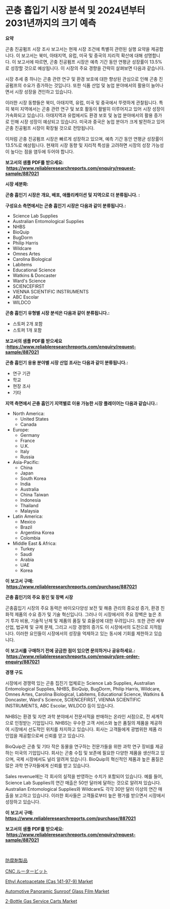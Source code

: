 <p><h1>곤충 흡입기 시장 분석 및 2024년부터 2031년까지의 크기 예측</h1></p><p><strong>요약</strong></p>
<p><p>곤충 진공펌프 시장 조사 보고서는 현재 시장 조건에 특별히 관련된 실행 요약을 제공합니다. 이 보고서는 북미, 아태지역, 유럽, 미국 및 중국의 지리적 확산에 대해 성명합니다. 이 보고서에 따르면, 곤충 진공펌프 시장은 예측 기간 동안 연평균 성장률이 13.5%로 성장할 것으로 예상됩니다. 이 시장의 주요 경향을 간략히 살펴보면 다음과 같습니다. </p><p>시장 추세 중 하나는 곤충 관련 연구 및 환경 보호에 대한 향상된 관심으로 인해 곤충 진공펌프의 수요가 증가하는 것입니다. 또한 식품 산업 및 농업 분야에서의 활용이 늘어나면서 시장 성장을 견인하고 있습니다. </p><p>이러한 시장 동향들은 북미, 아태지역, 유럽, 미국 및 중국에서 뚜렷하게 관찰됩니다. 특히 북미 지역에서는 곤충 관련 연구 및 보호 활동이 활발히 이루어지고 있어 시장 성장이 가속화되고 있습니다. 아태지역과 유럽에서도 환경 보호 및 농업 분야에서의 활용 증가로 인해 시장 성장이 예상되고 있습니다. 미국과 중국은 농업 분야가 크게 발전하고 있어 곤충 진공펌프 시장이 확장될 것으로 전망됩니다. </p><p>이처럼 곤충 진공펌프 시장은 빠르게 성장하고 있으며, 예측 기간 동안 연평균 성장률이 13.5%로 예상됩니다. 현재의 시장 동향 및 지리적 특성을 고려하면 시장의 성장 가능성이 높다는 점을 염두에 두어야 합니다.</p></p>
<p><strong>보고서의 샘플 PDF를 받으세요: &nbsp;<a href="https://www.reliableresearchreports.com/enquiry/request-sample/887021">https://www.reliableresearchreports.com/enquiry/request-sample/887021</a></strong></p>
<p><strong>시장 세분화:</strong></p>
<p><strong> 곤충 흡인기 시장은 개요, 배포, 애플리케이션 및 지역으로 더 분류됩니다. :</strong></p>
<p><strong>구성요소 측면에서는 곤충 흡인기 시장은 다음과 같이 분류됩니다.:</strong></p>
<p><ul><li>Science Lab Supplies</li><li>Australian Entomological Supplies</li><li>NHBS</li><li>BioQuip</li><li>BugDorm</li><li>Philip Harris</li><li>Wildcare</li><li>Omnes Artes</li><li>Carolina Biological</li><li>Labitems</li><li>Educational Science</li><li>Watkins & Doncaster</li><li>Ward's Science</li><li>SCIENCEFIRST</li><li>VIENNA SCIENTIFIC INSTRUMENTS</li><li>ABC Escolar</li><li>WILDCO</li></ul></p>
<p><strong> 곤충 흡인기 유형별 시장 분석은 다음과 같이 분류됩니다.:</strong></p>
<p><ul><li>스토퍼 2개 포함</li><li>스토퍼 1개 포함</li></ul></p>
<p><strong>보고서의 샘플 PDF를 받으세요 :<a href="https://www.reliableresearchreports.com/enquiry/request-sample/887021">https://www.reliableresearchreports.com/enquiry/request-sample/887021</a></strong></p>
<p><strong> 곤충 흡인기 응용 분야별 시장 산업 조사는 다음과 같이 분류됩니다.:</strong></p>
<p><ul><li>연구 기관</li><li>학교</li><li>현장 조사</li><li>기타</li></ul></p>
<p><strong>지역 측면에서 곤충 흡인기 지역별로 이용 가능한 시장 플레이어는 다음과 같습니다.:</strong></p>
<p><ul>
    <li>
        North America:
        <ul>
            <li>United States</li>
            <li>Canada</li>
        </ul>
    </li>
    <li>
        Europe:
        <ul>
            <li>Germany</li>
            <li>France</li>
            <li>U.K.</li>
            <li>Italy</li>
            <li>Russia</li>
        </ul>
    </li>
    <li>
        Asia-Pacific:
        <ul>
            <li>China</li>
            <li>Japan</li>
            <li>South Korea</li>
            <li>India</li>
            <li>Australia</li>
            <li>China Taiwan</li>
            <li>Indonesia</li>
            <li>Thailand</li>
            <li>Malaysia</li>
        </ul>
    </li>
    <li>
        Latin America:
        <ul>
            <li>Mexico</li>
            <li>Brazil</li>
            <li>Argentina Korea</li>
            <li>Colombia</li>
        </ul>
    </li>
    <li>
        Middle East & Africa:
        <ul>
            <li>Turkey</li>
            <li>Saudi</li>
            <li>Arabia</li>
            <li>UAE</li>
            <li>Korea</li>
        </ul>
    </li>
    </ul></p>
<p><strong>이 보고서 구매: &nbsp;<a href="https://www.reliableresearchreports.com/purchase/887021">https://www.reliableresearchreports.com/purchase/887021</a></strong></p>
<p><strong>곤충 흡인기의 주요 동인 및 장벽 시장</strong></p>
<p><p>곤충흡입기 시장의 주요 동력은 바이오다양성 보전 및 해충 관리의 중요성 증가, 환경 친화적 제품의 수요 증가 및 기술 혁신입니다. 그러나 이 시장에서의 주요 장벽은 높은 초기 투자 비용, 기술적 난제 및 제품의 품질 및 효율성에 대한 우려입니다. 또한 관련 세부 산업, 법규제 및 규제 문제, 그리고 시장 경쟁의 증가도 이 시장에서의 도전으로 지적됩니다. 이러한 요인들이 시장에서의 성장을 억제하고 있는 동시에 기회를 제한하고 있습니다.</p></p>
<p><strong>이 보고서를 구매하기 전에 궁금한 점이 있으면 문의하거나 공유하세요.: &nbsp;<a href="https://www.reliableresearchreports.com/enquiry/pre-order-enquiry/887021">https://www.reliableresearchreports.com/enquiry/pre-order-enquiry/887021</a></strong></p>
<p><strong>경쟁 구도</strong></p>
<p><p>시장에서 경쟁력 있는 곤충 집진기 업체로는 Science Lab Supplies, Australian Entomological Supplies, NHBS, BioQuip, BugDorm, Philip Harris, Wildcare, Omnes Artes, Carolina Biological, Labitems, Educational Science, Watkins & Doncaster, Ward's Science, SCIENCEFIRST, VIENNA SCIENTIFIC INSTRUMENTS, ABC Escolar, WILDCO 등이 있습니다.</p><p>NHBS는 환경 및 자연 과학 분야에서 전문서적을 판매하는 온라인 서점으로, 전 세계적으로 인정받는 기업입니다. NHBS는 우수한 고객 서비스와 높은 품질의 제품을 제공하여 시장에서 선도적인 위치를 차지하고 있습니다. 회사는 고객들에게 광범위한 제품 라인업을 제공함으로써 신뢰를 얻고 있습니다.</p><p>BioQuip은 곤충 및 기타 작은 동물을 연구하는 전문가들을 위한 과학 연구 장비를 제공하는 미국의 기업입니다. 회사는 곤충 수집 및 보존에 필요한 다양한 제품을 생산하고 있으며, 국제 시장에서도 널리 알려져 있습니다. BioQuip의 혁신적인 제품과 높은 품질은 많은 과학 연구자들에게 신뢰를 받고 있습니다.</p><p>Sales revenue에는 각 회사의 실적을 반영하는 수치가 포함되어 있습니다. 예를 들어, Science Lab Supplies의 연간 매출은 50만 달러에 달하는 것으로 알려져 있습니다. Australian Entomological Supplies와 Wildcare도 각각 30만 달러 이상의 연간 매출을 보고하고 있습니다. 이러한 회사들은 고객들로부터 높은 평가를 받으면서 시장에서 성장하고 있습니다.</p></p>
<p><strong>이 보고서 구매: &nbsp; <a href="https://www.reliableresearchreports.com/purchase/887021">https://www.reliableresearchreports.com/purchase/887021</a></strong></p>
<p><strong>보고서의 샘플 PDF를 받으세요: &nbsp;<a href="https://www.reliableresearchreports.com/enquiry/request-sample/887021">https://www.reliableresearchreports.com/enquiry/request-sample/887021</a></strong><strong></strong></p>
<p>&nbsp;</p>
<p><p><a href="https://medium.com/@suysuyheng/%E6%8A%97%E8%8F%8C%E8%A3%BD%E5%93%81%E5%B8%82%E5%A0%B4%E3%81%AE%E5%88%86%E6%9E%90-%E3%82%B0%E3%83%AD%E3%83%BC%E3%83%90%E3%83%AB%E7%94%A3%E6%A5%AD%E3%81%AE%E8%A6%96%E7%82%B9%E3%81%A8%E4%BA%88%E6%B8%AC-2024%E5%B9%B4%E3%81%8B%E3%82%892031%E5%B9%B4%E3%81%BE%E3%81%A7-24c059011388">防腐剤製品</a></p><p><a href="https://medium.com/@cecuraprangm/cnc%E3%83%AB%E3%83%BC%E3%82%BF%E3%83%BC%E3%83%93%E3%83%83%E3%83%88%E5%B8%82%E5%A0%B4%E3%83%AC%E3%83%9D%E3%83%BC%E3%83%88%E3%81%AF-%E3%81%93%E3%81%AE%E5%B8%82%E5%A0%B4%E3%81%AE%E6%9C%80%E6%96%B0%E3%83%88%E3%83%AC%E3%83%B3%E3%83%89%E3%81%A8%E6%88%90%E9%95%B7%E6%A9%9F%E4%BC%9A%E3%82%92%E6%98%8E%E3%82%89%E3%81%8B%E3%81%AB%E3%81%97%E3%81%A6%E3%81%84%E3%81%BE%E3%81%99-78ac91a964a3">CNC ルータービット</a></p><p><a href="https://meowing-canidae-761.notion.site/Ethyl-Acetoacetate-Cas-141-97-9-Market-Research-Report-Provides-Critical-Insights-that-can-help-Sh-74f09880bb964ad0abb559ef6e260a17">Ethyl Acetoacetate (Cas 141-97-9) Market</a></p><p><a href="https://sudsy-motorcycle-bbc.notion.site/Automotive-Panoramic-Sunroof-Glass-Film-Market-Research-Report-The-Key-To-Successful-Business-Strat-7ad7c346b376487e87c9137fa5f7f7d5">Automotive Panoramic Sunroof Glass Film Market</a></p><p><a href="https://view.publitas.com/reportprime-1/2-bottle-gas-service-carts-market-research-report-unlocks-analysis-on-the-market-financial-status-market-size-and-market-revenue-upto-2030/">2-Bottle Gas Service Carts Market</a></p></p>